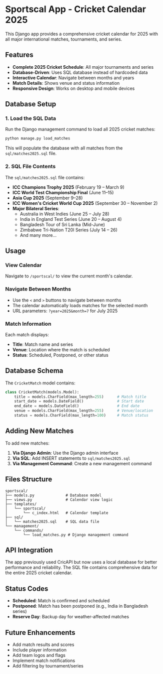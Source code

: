 # Sportscal App - Cricket Calendar 2025

This Django app provides a comprehensive cricket calendar for 2025 with all major international matches, tournaments, and series.

## Features

- **Complete 2025 Cricket Schedule**: All major tournaments and series
- **Database-Driven**: Uses SQL database instead of hardcoded data
- **Interactive Calendar**: Navigate between months and years
- **Match Details**: Shows venue and status information
- **Responsive Design**: Works on desktop and mobile devices

## Database Setup

### 1. Load the SQL Data

Run the Django management command to load all 2025 cricket matches:

```bash
python manage.py load_matches
```

This will populate the database with all matches from the `sql/matches2025.sql` file.

### 2. SQL File Contents

The `sql/matches2025.sql` file contains:

- **ICC Champions Trophy 2025** (February 19 – March 9)
- **ICC World Test Championship Final** (June 11–15)
- **Asia Cup 2025** (September 9–28)
- **ICC Women's Cricket World Cup 2025** (September 30 – November 2)
- **Major Bilateral Series**:
  - Australia in West Indies (June 25 – July 28)
  - India in England Test Series (June 20 – August 4)
  - Bangladesh Tour of Sri Lanka (Mid-June)
  - Zimbabwe Tri-Nation T20I Series (July 14 – 26)
  - And many more...

## Usage

### View Calendar

Navigate to `/sportscal/` to view the current month's calendar.

### Navigate Between Months

- Use the `<` and `>` buttons to navigate between months
- The calendar automatically loads matches for the selected month
- URL parameters: `?year=2025&month=7` for July 2025

### Match Information

Each match displays:
- **Title**: Match name and series
- **Venue**: Location where the match is scheduled
- **Status**: Scheduled, Postponed, or other status

## Database Schema

The `CricketMatch` model contains:

```python
class CricketMatch(models.Model):
    title = models.CharField(max_length=255)      # Match title
    start_date = models.DateField()               # Start date
    end_date = models.DateField()                 # End date
    venue = models.CharField(max_length=255)      # Venue/location
    status = models.CharField(max_length=100)     # Match status
```

## Adding New Matches

To add new matches:

1. **Via Django Admin**: Use the Django admin interface
2. **Via SQL**: Add INSERT statements to `sql/matches2025.sql`
3. **Via Management Command**: Create a new management command

## Files Structure

```
sportscal/
├── models.py              # Database model
├── views.py               # Calendar view logic
├── templates/
│   └── sportscal/
│       └── c_index.html   # Calendar template
├── sql/
│   └── matches2025.sql    # SQL data file
└── management/
    └── commands/
        └── load_matches.py # Django management command
```

## API Integration

The app previously used CricAPI but now uses a local database for better performance and reliability. The SQL file contains comprehensive data for the entire 2025 cricket calendar.

## Status Codes

- **Scheduled**: Match is confirmed and scheduled
- **Postponed**: Match has been postponed (e.g., India in Bangladesh series)
- **Reserve Day**: Backup day for weather-affected matches

## Future Enhancements

- Add match results and scores
- Include player information
- Add team logos and flags
- Implement match notifications
- Add filtering by tournament/series 
